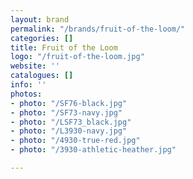 ```yaml
---
layout: brand
permalink: "/brands/fruit-of-the-loom/"
categories: []
title: Fruit of the Loom
logo: "/fruit-of-the-loom.jpg"
website: ''
catalogues: []
info: ''
photos:
- photo: "/SF76-black.jpg"
- photo: "/SF73-navy.jpg"
- photo: "/LSF73_black.jpg"
- photo: "/L3930-navy.jpg"
- photo: "/4930-true-red.jpg"
- photo: "/3930-athletic-heather.jpg"

---
```

